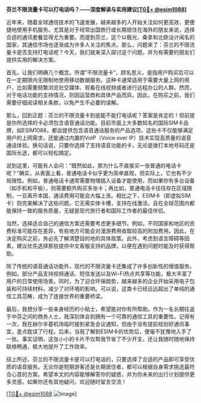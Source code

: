 **芬兰不限流量卡可以打电话吗？——深度解读与实用建议[[TG💪+ @esim1088](https://t.me/s/esim1088)]**

近年来，随着全球通信技术的飞速发展，越来越多的人开始关注如何更高效、更便捷地使用手机服务。尤其是对于经常出国旅行或长期居住在海外的朋友来说，选择合适的通讯套餐显得尤为重要。而提到芬兰，这个以极光、桑拿和北欧设计闻名的国家，其通信市场也逐渐成为许多人关注的焦点。那么，问题来了：芬兰的不限流量卡是否支持打电话呢？今天，我们就来深入探讨这个问题，并为有需要的朋友们提供实用的解决方案。

首先，让我们明确几个概念。所谓“不限流量卡”，顾名思义，是指用户购买后可以在一定期限内无限制地使用移动数据服务。这种卡通常适用于需要大量上网的用户，比如需要频繁浏览社交媒体、观看在线视频或者进行远程办公的人群。然而，对于电话功能的支持情况，则因运营商和具体产品而异。因此，在购买之前，我们需要仔细阅读相关条款，以免产生不必要的误解。

那么，回到正题：芬兰的不限流量卡到底能不能打电话呢？答案是肯定的！但前提是你所选择的卡必须包含语音通话功能。目前市面上大多数知名的国际SIM卡品牌，如ESIM1088，都会提供包含语音通话服务的产品选项。这些卡不仅能够满足用户的上网需求，还能通过内置的VoIP（Voice over IP）技术实现高质量的语音通话体验。换句话说，只要你选择了支持语音功能的卡，无论是拨打本地号码还是国际长途，都可以轻松搞定。

说到这里，可能有人会问：“既然如此，那为什么不直接买一张普通的电话卡呢？”确实，从表面上看，普通电话卡似乎更为简单直观，但实际上，它也有不少局限性。例如，普通电话卡通常需要物理插入设备才能使用，而如果你有多台设备（如手机和平板），则需要额外购买多张卡；再比如，普通电话卡往往存在区域限制，一旦离开本国，通话费用可能会大幅上涨。相比之下，ESIM卡（即虚拟SIM卡）则完美解决了这些问题。它无需实体卡槽，支持在线激活，且在全球范围内都能保持一致的服务质量，无疑是现代旅行者和国际工作者的最佳伴侣。

当然，选择适合自己的通信方案还需要考虑更多细节。例如，不同国家和地区的资费标准可能存在差异，有些地方可能会对漫游费用收取较高的附加费用。因此，在决定购买之前，务必先了解清楚目的地的具体政策。此外，考虑到语言障碍等因素，建议优先选择那些提供中文客服支持的品牌，以便在遇到问题时能及时获得帮助。

除了传统的语音通话功能外，现代的不限流量卡还集成了许多创新性的增值服务。例如，部分产品支持视频通话、短信发送以及Wi-Fi热点共享等功能，极大丰富了用户的日常使用场景。同时，为了迎合环保趋势，越来越多的企业开始采用电子包装和可持续材料，减少了对环境的影响。可以说，这类卡已经远远超出了单纯的通信工具范畴，成为了连接世界的重要桥梁。

最后，我想分享一些亲身经历的小贴士，希望能对你有所帮助。作为一名长期往返于中芬之间的商务人士，我深刻体会到拥有一个可靠的通信工具的重要性。记得有一次，我在赫尔辛基机场临时接到紧急会议通知，但由于没有提前规划好通讯事宜，差点耽误了行程。后来，当我了解到ESIM卡的优势后，便毫不犹豫地入手了一张。事实证明，这张小小的卡片不仅帮我节省了不少开支，还让我随时随地保持联络畅通，极大地提升了工作效率。

综上所述，芬兰的不限流量卡是可以打电话的，只要选择了合适的产品即可享受优质的语音服务。无论你是短期游客还是长期居住者，都可以根据自身需求挑选最符合心意的方案。希望本文的内容能够解答你的疑惑，并为你未来的出行计划提供更多灵感。如果你还有其他疑问，欢迎随时留言交流！

[[TG💪+ @esim1088](https://t.me/s/esim1088) ![Image](https://i.postimg.cc/4NQfJmqS/Snipaste-2025-05-13-00-14-12.png)]